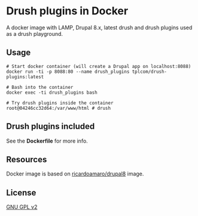 # Drush plugins in Docker
A docker image with LAMP, Drupal 8.x, latest drush and drush plugins used as a drush playground.

## Usage

```
# Start docker container (will create a Drupal app on localhost:8088)
docker run -ti -p 8088:80 --name drush_plugins tplcom/drush-plugins:latest

# Bash into the container
docker exec -ti drush_plugins bash

# Try drush plugins inside the container
root@04246cc32d64:/var/www/html # drush
```

## Drush plugins included
See the **Dockerfile** for more info.

## Resources

Docker image is based on [ricardoamaro/drupal8](https://hub.docker.com/r/ricardoamaro/drupal8/) image.

## License

[GNU GPL v2](https://github.com/theodorosploumis/drush-plugins/blob/master/LICENSE)

